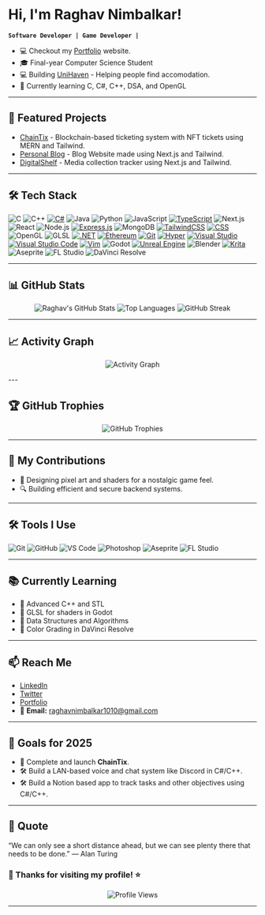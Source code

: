 # Hi, I'm Raghav Nimbalkar!

**`Software Developer | Game Developer |`**

- 💻 Checkout my [Portfolio](https://www.raghavnimbalkar.xyz/) website.  
- 🎓 Final-year Computer Science Student  
- 💻 Building [UniHaven](https://github.com/raghavnimbalkar1/UniHaven) - Helping people find accomodation.  
- 🌱 Currently learning C, C#, C++, DSA, and OpenGL

---

## 🚀 Featured Projects
- [ChainTix](https://github.com/raghavnimbalkar1/ChainTix) - Blockchain-based ticketing system with NFT tickets using MERN and Tailwind.  
- [Personal Blog](https://github.com/raghavnimbalkar1/Personal-Blog) - Blog Website made using Next.js and Tailwind.  
- [DigitalShelf](https://github.com/raghavnimbalkar1/DigitalShelf) - Media collection tracker using Next.js and Tailwind.  

---

## 🛠️ Tech Stack
![C](https://img.shields.io/badge/-C-00599C?style=flat&logo=c&logoColor=white)
![C++](https://img.shields.io/badge/-C++-00599C?style=flat&logo=c%2B%2B&logoColor=white)
[![C#](https://custom-icon-badges.demolab.com/badge/C%23-%23239120.svg?logo=csharp&logoColor=white)](#)
![Java](https://img.shields.io/badge/Java-007396?style=flat&logo=openjdk&logoColor=white)
![Python](https://img.shields.io/badge/-Python-3776AB?style=flat&logo=python&logoColor=white)
![JavaScript](https://img.shields.io/badge/-JavaScript-F7DF1E?style=flat&logo=javascript&logoColor=black)
[![TypeScript](https://img.shields.io/badge/TypeScript-3178C6?logo=typescript&logoColor=fff)](#)
![Next.js](https://img.shields.io/badge/-Next.js-000000?style=flat&logo=nextdotjs&logoColor=white)
![React](https://img.shields.io/badge/-React-61DAFB?style=flat&logo=react&logoColor=black)
![Node.js](https://img.shields.io/badge/-Node.js-339933?style=flat&logo=node.js&logoColor=white)
[![Express.js](https://img.shields.io/badge/Express.js-%23404d59.svg?logo=express&logoColor=%2361DAFB)](#)
![MongoDB](https://img.shields.io/badge/-MongoDB-47A248?style=flat&logo=mongodb&logoColor=white)
[![TailwindCSS](https://img.shields.io/badge/Tailwind%20CSS-%2338B2AC.svg?logo=tailwind-css&logoColor=white)](#)
[![CSS](https://img.shields.io/badge/CSS-1572B6?logo=css3&logoColor=fff)](#)
![OpenGL](https://img.shields.io/badge/-OpenGL-5586A4?style=flat&logo=opengl&logoColor=white)
![GLSL](https://img.shields.io/badge/GLSL-008080?style=flat&logo=opengl&logoColor=white)
[![.NET](https://img.shields.io/badge/.NET-512BD4?logo=dotnet&logoColor=fff)](#)
[![Ethereum](https://img.shields.io/badge/Ethereum-3C3C3D?logo=ethereum&logoColor=white)](#)
[![Git](https://img.shields.io/badge/Git-F05032?logo=git&logoColor=fff)](#)
[![Hyper](https://img.shields.io/badge/Hyper-000000?logo=hyper&logoColor=fff)](#)
[![Visual Studio](https://custom-icon-badges.demolab.com/badge/Visual%20Studio-5C2D91.svg?&logo=visual-studio&logoColor=white)](#)
[![Visual Studio Code](https://custom-icon-badges.demolab.com/badge/Visual%20Studio%20Code-0078d7.svg?logo=visualstudiocode&logoColor=white)](#)
[![Vim](https://img.shields.io/badge/Vim-%2311AB00.svg?logo=vim&logoColor=white)](#)
![Godot](https://img.shields.io/badge/-Godot-478CBF?style=flat&logo=godot-engine&logoColor=white)
[![Unreal Engine](https://img.shields.io/badge/Unreal%20Engine-%23313131.svg?logo=unrealengine&logoColor=white)](#)
![Blender](https://img.shields.io/badge/-Blender-F5792A?style=flat&logo=blender&logoColor=white)
[![Krita](https://img.shields.io/badge/Krita-203759?logo=krita&logoColor=EEF37B)](#)
![Aseprite](https://img.shields.io/badge/-Aseprite-7D929E?style=flat&logo=aseprite&logoColor=white)
![FL Studio](https://img.shields.io/badge/-FL_Studio-F48C00?style=flat&logo=flstudio&logoColor=white)
![DaVinci Resolve](https://img.shields.io/badge/-DaVinci_Resolve-231F20?style=flat&logo=davinci-resolve&logoColor=white)


---

## 📊 GitHub Stats
<p align="center">
<img src="https://github-readme-stats.vercel.app/api?username=raghavnimbalkar1&show_icons=true&theme=radical" alt="Raghav's GitHub Stats" />
<img src="https://github-readme-stats.vercel.app/api/top-langs/?username=raghavnimbalkar1&layout=compact&theme=radical" alt="Top Languages" />
<img src="https://github-readme-streak-stats.vercel.app?user=raghavnimbalkar1&theme=radical" alt="GitHub Streak" />
</p>

---

## 📈 Activity Graph
<p align="center">
  <img src="https://github-readme-activity-graph.vercel.app/graph?username=raghavnimbalkar1&theme=react-dark" alt="Activity Graph">
</p>
---

## 🏆 GitHub Trophies
<p align="center">
  <img src="https://github-profile-trophy.vercel.app/?username=raghavnimbalkar1&theme=radical&margin-w=15&margin-h=15" alt="GitHub Trophies">
</p>

---

## 🌟 My Contributions
- 🎨 Designing pixel art and shaders for a nostalgic game feel.  
- 🔍 Building efficient and secure backend systems.  

---

## 🛠️ Tools I Use

![Git](https://img.shields.io/badge/-Git-F05032?style=flat&logo=git&logoColor=white)
![GitHub](https://img.shields.io/badge/-GitHub-181717?style=flat&logo=github)
![VS Code](https://img.shields.io/badge/-VS%20Code-007ACC?style=flat&logo=visual-studio-code&logoColor=white)
![Photoshop](https://img.shields.io/badge/-Photoshop-31A8FF?style=flat&logo=adobe-photoshop&logoColor=white)
![Aseprite](https://img.shields.io/badge/-Aseprite-7D929E?style=flat&logo=aseprite&logoColor=white)
![FL Studio](https://img.shields.io/badge/-FL%20Studio-F89F1B?style=flat&logo=fl-studio&logoColor=white)

---

## 📚 Currently Learning

- 🔹 Advanced C++ and STL  
- 🔹 GLSL for shaders in Godot  
- 🔹 Data Structures and Algorithms  
- 🔹 Color Grading in DaVinci Resolve  

---

## 📫 Reach Me

- [LinkedIn](https://www.linkedin.com/in/raghavnimbalkar)  
- [Twitter](https://twitter.com/your-twitter-handle)  
- [Portfolio](https://raghavnimbalkarshowcase.vercel.app/gallery)  
- 📧 **Email:** raghavnimbalkar1010@gmail.com  

---

## 🎯 Goals for 2025

- 🚀 Complete and launch **ChainTix**.  
- 🛠 Build a LAN-based voice and chat system like Discord in C#/C++.
- 🛠 Build a Notion based app to track tasks and other objectives using C#/C++.    

---

## 💬 Quote

“We can only see a short distance ahead, but we can see plenty there that needs to be done.”
— Alan Turing

### 🌟 Thanks for visiting my profile! ⭐️

<p align="center">
  <img src="https://komarev.com/ghpvc/?username=raghavnimbalkar1&label=Profile%20Views&color=0e75b6&style=flat" alt="Profile Views" />
</p>

---
